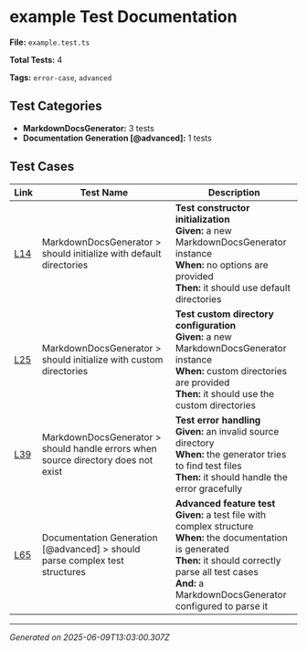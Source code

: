 # example Test Documentation

**File:** `example.test.ts`

**Total Tests:** 4

**Tags:** `error-case`, `advanced`

## Test Categories

- **MarkdownDocsGenerator:** 3 tests
- **Documentation Generation [@advanced]:** 1 tests

## Test Cases

| Link | Test Name | Description |
|------|-----------|-------------|
| [L14](src/test/example.test.ts#L14) | MarkdownDocsGenerator > should initialize with default directories | **Test constructor initialization**<br>**Given:** a new MarkdownDocsGenerator instance<br>**When:** no options are provided<br>**Then:** it should use default directories |
| [L25](src/test/example.test.ts#L25) | MarkdownDocsGenerator > should initialize with custom directories | **Test custom directory configuration**<br>**Given:** a new MarkdownDocsGenerator instance<br>**When:** custom directories are provided<br>**Then:** it should use the custom directories |
| [L39](src/test/example.test.ts#L39) | MarkdownDocsGenerator > should handle errors when source directory does not exist | **Test error handling**<br>**Given:** an invalid source directory<br>**When:** the generator tries to find test files<br>**Then:** it should handle the error gracefully |
| [L65](src/test/example.test.ts#L65) | Documentation Generation [@advanced] > should parse complex test structures | **Advanced feature test**<br>**Given:** a test file with complex structure<br>**When:** the documentation is generated<br>**Then:** it should correctly parse all test cases<br>**And:** a MarkdownDocsGenerator configured to parse it |

---
*Generated on 2025-06-09T13:03:00.307Z*
